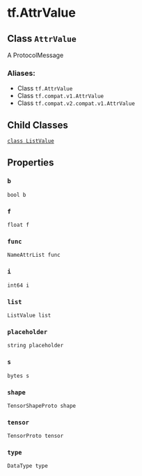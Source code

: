 <div itemscope itemtype="http://developers.google.com/ReferenceObject">
<meta itemprop="name" content="tf.AttrValue" />
<meta itemprop="path" content="Stable" />
<meta itemprop="property" content="ListValue"/>
<meta itemprop="property" content="b"/>
<meta itemprop="property" content="f"/>
<meta itemprop="property" content="func"/>
<meta itemprop="property" content="i"/>
<meta itemprop="property" content="list"/>
<meta itemprop="property" content="placeholder"/>
<meta itemprop="property" content="s"/>
<meta itemprop="property" content="shape"/>
<meta itemprop="property" content="tensor"/>
<meta itemprop="property" content="type"/>
</div>

# tf.AttrValue

## Class `AttrValue`

A ProtocolMessage



### Aliases:

* Class `tf.AttrValue`
* Class `tf.compat.v1.AttrValue`
* Class `tf.compat.v2.compat.v1.AttrValue`

<!-- Placeholder for "Used in" -->


## Child Classes
[`class ListValue`](../tf/AttrValue/ListValue.md)

## Properties

<h3 id="b"><code>b</code></h3>

`bool b`


<h3 id="f"><code>f</code></h3>

`float f`


<h3 id="func"><code>func</code></h3>

`NameAttrList func`


<h3 id="i"><code>i</code></h3>

`int64 i`


<h3 id="list"><code>list</code></h3>

`ListValue list`


<h3 id="placeholder"><code>placeholder</code></h3>

`string placeholder`


<h3 id="s"><code>s</code></h3>

`bytes s`


<h3 id="shape"><code>shape</code></h3>

`TensorShapeProto shape`


<h3 id="tensor"><code>tensor</code></h3>

`TensorProto tensor`


<h3 id="type"><code>type</code></h3>

`DataType type`




